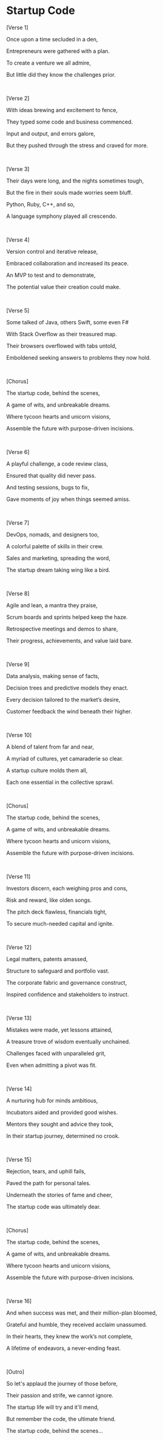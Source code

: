 # Startup Code

[Verse 1]

Once upon a time secluded in a den,

Entrepreneurs were gathered with a plan.

To create a venture we all admire,

But little did they know the challenges prior.

<br>

[Verse 2]

With ideas brewing and excitement to fence,

They typed some code and business commenced.

Input and output, and errors galore,

But they pushed through the stress and craved for more.

<br>

[Verse 3]

Their days were long, and the nights sometimes tough,

But the fire in their souls made worries seem bluff.

Python, Ruby, C++, and so,

A language symphony played all crescendo.

<br>

[Verse 4]

Version control and iterative release,

Embraced collaboration and increased its peace.

An MVP to test and to demonstrate,

The potential value their creation could make.

<br>

[Verse 5]

Some talked of Java, others Swift, some even F#

With Stack Overflow as their treasured map.

Their browsers overflowed with tabs untold,

Emboldened seeking answers to problems they now hold.

<br>

[Chorus]

The startup code, behind the scenes,

A game of wits, and unbreakable dreams.

Where tycoon hearts and unicorn visions,

Assemble the future with purpose-driven incisions.

<br>

[Verse 6]

A playful challenge, a code review class,

Ensured that quality did never pass.

And testing sessions, bugs to fix,

Gave moments of joy when things seemed amiss.

<br>

[Verse 7]

DevOps, nomads, and designers too,

A colorful palette of skills in their crew.

Sales and marketing, spreading the word,

The startup dream taking wing like a bird.

<br>

[Verse 8]

Agile and lean, a mantra they praise,

Scrum boards and sprints helped keep the haze.

Retrospective meetings and demos to share,

Their progress, achievements, and value laid bare.

<br>

[Verse 9]

Data analysis, making sense of facts,

Decision trees and predictive models they enact.

Every decision tailored to the market’s desire,

Customer feedback the wind beneath their higher.

<br>

[Verse 10]

A blend of talent from far and near,

A myriad of cultures, yet camaraderie so clear.

A startup culture molds them all,

Each one essential in the collective sprawl.

<br>

[Chorus]

The startup code, behind the scenes,

A game of wits, and unbreakable dreams.

Where tycoon hearts and unicorn visions,

Assemble the future with purpose-driven incisions.

<br>

[Verse 11]

Investors discern, each weighing pros and cons,

Risk and reward, like olden songs.

The pitch deck flawless, financials tight,

To secure much-needed capital and ignite.

<br>

[Verse 12]

Legal matters, patents amassed,

Structure to safeguard and portfolio vast.

The corporate fabric and governance construct,

Inspired confidence and stakeholders to instruct.

<br>

[Verse 13]

Mistakes were made, yet lessons attained,

A treasure trove of wisdom eventually unchained.

Challenges faced with unparalleled grit,

Even when admitting a pivot was fit.

<br>

[Verse 14]

A nurturing hub for minds ambitious,

Incubators aided and provided good wishes.

Mentors they sought and advice they took,

In their startup journey, determined no crook.

<br>

[Verse 15]

Rejection, tears, and uphill fails,

Paved the path for personal tales.

Underneath the stories of fame and cheer,

The startup code was ultimately dear.

<br>

[Chorus]

The startup code, behind the scenes,

A game of wits, and unbreakable dreams.

Where tycoon hearts and unicorn visions,

Assemble the future with purpose-driven incisions.

<br>

[Verse 16]

And when success was met, and their million-plan bloomed,

Grateful and humble, they received acclaim unassumed.

In their hearts, they knew the work’s not complete,

A lifetime of endeavors, a never-ending feast.

<br>

[Outro]

So let's applaud the journey of those before,

Their passion and strife, we cannot ignore.

The startup life will try and it'll mend,

But remember the code, the ultimate friend.

The startup code, behind the scenes...